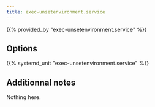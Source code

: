```yaml
---
title: exec-unsetenvironment.service
---
```


{{% provided_by "exec-unsetenvironment.service" %}}

## Options

{{% systemd_unit "exec-unsetenvironment.service" %}}

## Additionnal notes

Nothing here.